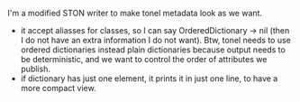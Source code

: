 I'm a modified STON writer to make tonel metadata look as we want.

- it accept aliasses for classes, so I can say OrderedDictionary -> nil (then I do not have an extra information I do not want). Btw, tonel needs to use ordered dictionaries instead plain dictionaries because output needs to be deterministic, and we want to control the order of attributes we publish.
- if dictionary has just one element, it prints it in just one line, to have a more compact view.